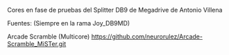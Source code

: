 Cores en fase de pruebas del Splitter DB9 de Megadrive de Antonio Villena

Fuentes: (Siempre en la rama Joy_DB9MD)

Arcade Scramble  (Multicore)
https://github.com/neurorulez/Arcade-Scramble_MiSTer.git